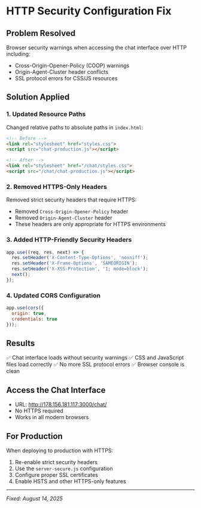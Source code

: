 # HTTP Security Configuration Fix

## Problem Resolved
Browser security warnings when accessing the chat interface over HTTP including:
- Cross-Origin-Opener-Policy (COOP) warnings
- Origin-Agent-Cluster header conflicts  
- SSL protocol errors for CSS/JS resources

## Solution Applied

### 1. Updated Resource Paths
Changed relative paths to absolute paths in `index.html`:
```html
<!-- Before -->
<link rel="stylesheet" href="styles.css">
<script src="chat-production.js"></script>

<!-- After -->
<link rel="stylesheet" href="/chat/styles.css">
<script src="/chat/chat-production.js"></script>
```

### 2. Removed HTTPS-Only Headers
Removed strict security headers that require HTTPS:
- Removed `Cross-Origin-Opener-Policy` header
- Removed `Origin-Agent-Cluster` header
- These headers are only appropriate for HTTPS environments

### 3. Added HTTP-Friendly Security Headers
```javascript
app.use((req, res, next) => {
  res.setHeader('X-Content-Type-Options', 'nosniff');
  res.setHeader('X-Frame-Options', 'SAMEORIGIN');
  res.setHeader('X-XSS-Protection', '1; mode=block');
  next();
});
```

### 4. Updated CORS Configuration
```javascript
app.use(cors({
  origin: true,
  credentials: true
}));
```

## Results
✅ Chat interface loads without security warnings
✅ CSS and JavaScript files load correctly
✅ No more SSL protocol errors
✅ Browser console is clean

## Access the Chat Interface
- URL: http://178.156.181.117:3000/chat/
- No HTTPS required
- Works in all modern browsers

## For Production
When deploying to production with HTTPS:
1. Re-enable strict security headers
2. Use the `server-secure.js` configuration
3. Configure proper SSL certificates
4. Enable HSTS and other HTTPS-only features

---
*Fixed: August 14, 2025*